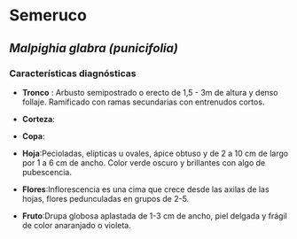 # Semeruco 
## *_Malpighia glabra (punicifolia)_*
### Características diagnósticas

* **Tronco** : Arbusto semipostrado o erecto de 1,5 - 3m de altura y denso follaje. Ramificado con ramas secundarias con entrenudos cortos. 

* **Corteza**:

* **Copa**:

* **Hoja**:Pecioladas, elípticas u ovales, ápice obtuso y de 2 a 10 cm de largo por 1 a 6 cm de ancho. Color verde oscuro y brillantes con algo de pubescencia. 

* **Flores**:Inflorescencia es una cima que crece desde las axilas de las hojas, flores pedunculadas en grupos de 2-5. 

* **Fruto**:Drupa globosa aplastada de 1-3 cm de ancho, piel delgada y frágil de color anaranjado o violeta. 